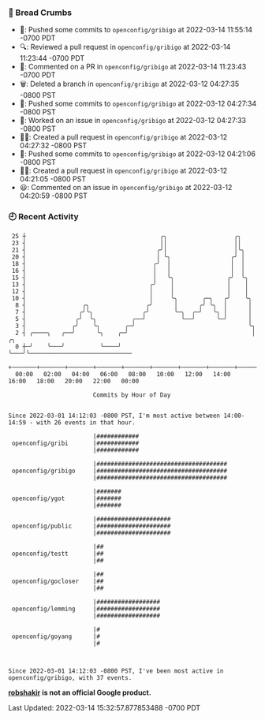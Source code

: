 ### 🍞 Bread Crumbs

 * 🚢: Pushed some commits to `openconfig/gribigo` at 2022-03-14 11:55:14 -0700 PDT
 * 🔍: Reviewed a pull request in  `openconfig/gribigo` at 2022-03-14 11:23:44 -0700 PDT
 * 💬: Commented on a PR in  `openconfig/gribigo` at 2022-03-14 11:23:43 -0700 PDT
 * 🗑: Deleted a branch in `openconfig/gribigo` at 2022-03-12 04:27:35 -0800 PST
 * 🚢: Pushed some commits to `openconfig/gribigo` at 2022-03-12 04:27:34 -0800 PST
 * 👀: Worked on an issue in `openconfig/gribigo` at 2022-03-12 04:27:33 -0800 PST
 * ✍🏼: Created a pull request in `openconfig/gribigo` at 2022-03-12 04:27:32 -0800 PST
 * 🚢: Pushed some commits to `openconfig/gribigo` at 2022-03-12 04:21:06 -0800 PST
 * ✍🏼: Created a pull request in `openconfig/gribigo` at 2022-03-12 04:21:05 -0800 PST
 * 😃: Commented on an issue in `openconfig/gribigo` at 2022-03-12 04:20:59 -0800 PST

### 🕘 Recent Activity
```
 25 ┼                                      ╭╮                   ╭╮
 23 ┤                                      ││                   ││
 21 ┤                                     ╭╯│                   │╰╮
 20 ┤                                     │ ╰╮                 ╭╯ │
 18 ┤                                    ╭╯  │                 │  │
 16 ┤                                    │   │                 │  │
 15 ┤                                    │   ╰╮               ╭╯  ╰╮
 13 ┤                                   ╭╯    │               │    │
 12 ┤                                   │     │               │    │
 10 ┤                                   │     ╰╮       ╭─╮   ╭╯    ╰╮
  8 ┤                ╭╮                ╭╯      │      ╭╯ ╰╮  │      │
  7 ┤               ╭╯╰╮              ╭╯       ╰─╮  ╭─╯   ╰╮ │      │
  5 ┤              ╭╯  ╰╮          ╭──╯          ╰──╯      ╰─╯      │
  3 ┤             ╭╯    ╰╮       ╭─╯                                ╰╮
  2 ┤ ╭────╮   ╭──╯      ╰╮    ╭─╯                                   │   ╭╮
  0 ┼─╯    ╰───╯          ╰────╯                                     ╰───╯╰─────────────────────────────
    +───────+───────+───────+───────+───────+───────+───────+───────+───────+───────+───────+───────+────
  00:00   02:00   04:00   06:00   08:00   10:00   12:00   14:00   16:00   18:00   20:00   22:00   00:00   

						Commits by Hour of Day


Since 2022-03-01 14:12:03 -0800 PST, I'm most active between 14:00-14:59 - with 26 events in that hour.

```



```
                        |############
 openconfig/gribi       |############
                        |############

                        |#####################################
 openconfig/gribigo     |#####################################
                        |#####################################

                        |#######
 openconfig/ygot        |#######
                        |#######

                        |#####################
 openconfig/public      |#####################
                        |#####################

                        |##
 openconfig/testt       |##
                        |##

                        |##
 openconfig/gocloser    |##
                        |##

                        |##################
 openconfig/lemming     |##################
                        |##################

                        |#
 openconfig/goyang      |#
                        |#



Since 2022-03-01 14:12:03 -0800 PST, I've been most active in openconfig/gribigo, with 37 events.

```
**[robshakir](mailto:robjs@google.com) is not an official Google product.**  


Last Updated: 2022-03-14 15:32:57.877853488 -0700 PDT
